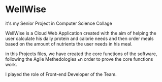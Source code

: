 # WellWise
it's my Senior Project in Computer Science Collage

WellWise is a Cloud Web Application created with the aim of helping the user calculate his daily protein and calorie needs and then order meals based on the amount of nutrients the user needs in his meal.

in this Projects files, we have created the core functions of the software, following the Agile Methedologies هn order to prove the core functions work.

I played the role of Front-end Developer of the Team.
